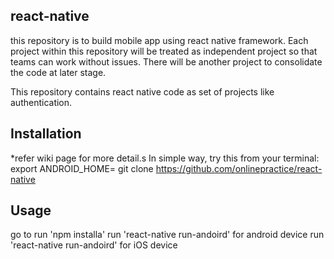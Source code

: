 
## react-native
this repository is to build mobile app using react native framework. Each project within this repository will be treated as independent project so that teams can work without issues. There will be another project to consolidate the code at later stage.

This repository contains react native code as set of projects like authentication.

## Installation

*refer wiki page for more detail.s
In simple way, try this from your terminal:
export ANDROID_HOME=<your android sdk location>
git clone https://github.com/onlinepractice/react-native

## Usage
go to <project location>
run 'npm installa'
run 'react-native run-andoird' for android device
run 'react-native run-andoird' for iOS device

